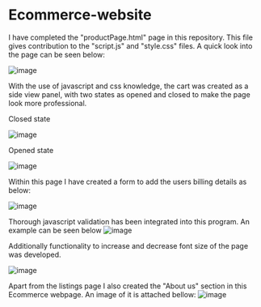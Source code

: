 # Ecommerce-website

I have completed the "productPage.html" page in this repository. This file gives contribution to the "script.js" and "style.css" files. A quick look into the page can be seen below: 

![image](https://user-images.githubusercontent.com/100549603/219419531-6f3c7b54-9d05-4173-8182-b8dce88f80e2.png)

With the use of javascript and css knowledge, the cart was created as a side view panel, with two states as opened and closed to make the page look more professional.

Closed state

![image](https://user-images.githubusercontent.com/100549603/219419750-49aee9e6-3ffc-4bed-9814-190d8a42f588.png)

Opened state

![image](https://user-images.githubusercontent.com/100549603/219419821-db01c814-eea6-4134-b8fc-13e8a531a912.png)

Within this page I have created a form to add the users billing details as below:

![image](https://user-images.githubusercontent.com/100549603/219420093-bf38c4eb-783d-4d2f-948a-d93384b2a86a.png)

Thorough javascript validation has been integrated into this program. An example can be seen below
![image](https://user-images.githubusercontent.com/100549603/219420261-959359db-877d-4bee-98ad-2d6ce9417e44.png)

Additionally functionality to increase and decrease font size of the page was developed. 

![image](https://user-images.githubusercontent.com/100549603/219420685-550619f7-6304-4475-b283-4af4c977f316.png)

Apart from the listings page I also created the "About us" section in this Ecommerce webpage. An image of it is attached bellow:
![image](https://user-images.githubusercontent.com/100549603/219420935-dd2a5a14-11be-46f9-b79f-f31088ed9000.png)
